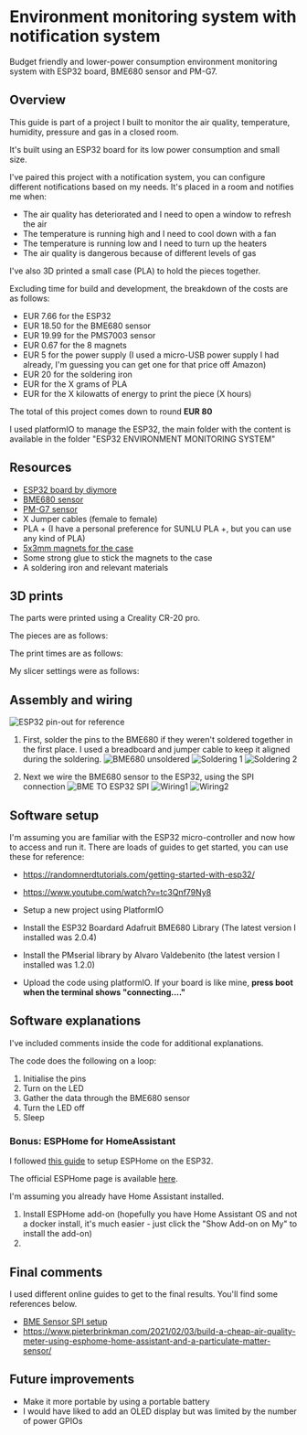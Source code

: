 # Environment monitoring system with notification system
Budget friendly and lower-power consumption environment monitoring system with ESP32 board, BME680 sensor and PM-G7.

## Overview

This guide is part of a project I built to monitor the air quality, temperature, humidity, pressure and gas in a closed room. 

It's built using an ESP32 board for its low power consumption and small size. 

I've paired this project with a notification system, you can configure different notifications based on my needs. It's placed in a room and notifies me when: 
- The air quality has deteriorated and I need to open a window to refresh the air
- The temperature is running high and I need to cool down with a fan
- The temperature is running low and I need to turn up the heaters
- The air quality is dangerous because of different levels of gas

I've also 3D printed a small case (PLA) to hold the pieces together.

Excluding time for build and development, the breakdown of the costs are as follows: 

- EUR 7.66 for the ESP32
- EUR 18.50 for the BME680 sensor
- EUR 19.99 for the PMS7003 sensor
- EUR 0.67 for the 8 magnets
- EUR 5 for the power supply (I used a micro-USB power supply I had already, I'm guessing you can get one for that price off Amazon)
- EUR 20 for the soldering iron
- EUR for the X grams of PLA
- EUR for the X kilowatts of energy to print the piece (X hours)

The total of this project comes down to round **EUR 80**

I used platformIO to manage the ESP32, the main folder with the content is available in the folder "ESP32 ENVIRONMENT MONITORING SYSTEM"

## Resources

- [ESP32 board by diymore ](https://www.amazon.fr/dp/B0BS6R68H6?psc=1&ref=ppx_yo2ov_dt_b_product_details)
- [BME680 sensor](https://www.amazon.fr/dp/B07K1CGQTJ?psc=1&ref=ppx_yo2ov_dt_b_product_details)
- [PM-G7 sensor](https://www.amazon.fr/dp/B0B1526JHQ?psc=1&ref=ppx_yo2ov_dt_b_product_details)
- X Jumper cables (female to female)
- PLA + (I have a personal preference for SUNLU PLA +, but you can use any kind of PLA)
- [5x3mm magnets for the case](https://www.amazon.fr/dp/B0C9WQYZ27?ref=ppx_yo2ov_dt_b_product_details&th=1)
- Some strong glue to stick the magnets to the case
- A soldering iron and relevant materials


## 3D prints

The parts were printed using a Creality CR-20 pro. 

The pieces are as follows: 


The print times are as follows: 


My slicer settings were as follows: 



## Assembly and wiring

![ESP32 pin-out for reference](./images/esp32.jpg)

1. First, solder the pins to the BME680 if they weren't soldered together in the first place. I used a breadboard and jumper cable to keep it aligned during the soldering. 
![BME680 unsoldered](/images/bme680_unsoldered.jpg)
![Soldering 1](/images/soldering1.jpg)
![Soldering 2](/images/soldering2.jpg)

2. Next we wire the BME680 sensor to the ESP32, using the SPI connection
![BME TO ESP32 SPI](./images/ESP32_BME680_Wiring_Diagram_SPI.png)
![Wiring1](./images/wiring1.jpg)
![Wiring2](./images/wiring2.jpg)

## Software setup

I'm assuming you are familiar with the ESP32 micro-controller and now how to access and run it. There are loads of guides to get started, you can use these for reference: 
- https://randomnerdtutorials.com/getting-started-with-esp32/
- https://www.youtube.com/watch?v=tc3Qnf79Ny8


- Setup a new project using PlatformIO
- Install the ESP32 Boardard Adafruit BME680 Library (The latest version I installed was 2.0.4)
- Install the PMserial library by Alvaro Valdebenito (the latest version I installed was 1.2.0)
- Upload the code using platformIO. If your board is like mine, **press boot when the terminal shows "connecting...."**

## Software explanations

I've included comments inside the code for additional explanations.

The code does the following on a loop: 

1. Initialise the pins
2. Turn on the LED
3. Gather the data through the BME680 sensor
4. Turn the LED off
5. Sleep

### Bonus: ESPHome for HomeAssistant

I followed [this guide](https://www.youtube.com/watch?v=7PoUWszwaFk) to setup ESPHome on the ESP32. 

The official ESPHome page is available [here](https://esphome.io/guides/getting_started_hassio).

I'm assuming you already have Home Assistant installed. 


1. Install ESPHome add-on (hopefully you have Home Assistant OS and not a docker install, it's much easier - just click the "Show Add-on on My" to install the add-on)
2. 


## Final comments

I used different online guides to get to the final results. You'll find some references below.

- [BME Sensor SPI setup](https://randomnerdtutorials.com/esp32-bme680-sensor-arduino/)
- https://www.pieterbrinkman.com/2021/02/03/build-a-cheap-air-quality-meter-using-esphome-home-assistant-and-a-particulate-matter-sensor/



## Future improvements

- Make it more portable by using a portable battery
- I would have liked to add an OLED display but was limited by the number of power GPIOs